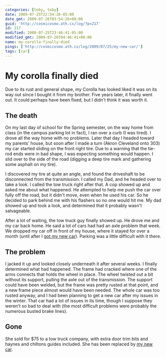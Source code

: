 ```yaml
---
categories: [toby, toby]
date: 2009-07-25T22:54:26-05:00
date_gmt: 2009-07-26T03:54:26+00:00
guid: 'http://cosmicosmo.ath.cx/log/?p=217'
id: 217
modified: 2009-07-25T23:46:41-05:00
modified_gmt: 2009-07-26T04:46:41+00:00
name: my-corolla-finally-died
pings: ['http://cosmicosmo.ath.cx/log/2009/07/25/my-new-car/']
tags: [car]
---
```


My corolla finally died
=======================

Due to its rust and general shape, my Corolla has looked liked it was on its way out since I bought it from my brother.  Five years later, it finally went out.  It could perhaps have been fixed, but I didn't think it was worth it.

The death
---------

On my last day of school for the Spring semester, on the way home from class (in the campus parking lot in fact), I ran over a curb (I was tired).  I drove all the way home with no problems.  Later that day I headed toward my parents' house, but soon after I made a turn (Akron Cleveland onto 303) my car started sliding on the front right tire.  Due to a warning that the tie-rod ends were in bad shape, I was expecting something would happen.  I slid over to the side of the road (digging a deep tire mark and gathering some asphalt on my tire). 

I discovered my tire at quite an angle, and found the driveshaft to be disconnected from the transmission.  I called my Dad, and he headed over to take a look.  I called the tow truck right after that.  A cop showed up and asked me about what happened.  He attempted to help me push the car over fully off the road, but it didn't move, even when he used his car.  So he decided to park behind me with his flashers so no one would hit me.  My dad showed up and took a look, and determined that it probably wasn't salvageable.

After a lot of waiting, the tow truck guy finally showed up.  He drove me and my car back home.  He said a lot of cars had had an axle problem that week.  We dropped my car off in front of my house, where it stayed for over a month (until after I [got my new car](/content/blog/2009/07/25/my-new-car.md)).  Parking was a little difficult with it there.

The problem
-----------

I jacked it up and looked closely underneath it after several weeks.  I finally determined what had happened.  The frame had cracked where one of the arms connects that holds the wheel in place.  The wheel twisted out a bit without its support, pulling the axle out of the transmission.  The support could have been welded, but the frame was pretty rusted at that point, and a new frame piece almost would have been needed.  The whole car was too rusted anyway, and I had been planning to get a new car after my issues in the winter.  That car had a lot of issues in its time, though I suppose they weren't so bad to deal with (the most difficult problems were probably the numerous busted brake lines).

Gone
----

She sold for $75 to a tow truck company, with extra door trim bits and haynes and chiltons guides included.  She has been replaced by [my new car](/content/blog/2009/07/25/my-new-car.md).
